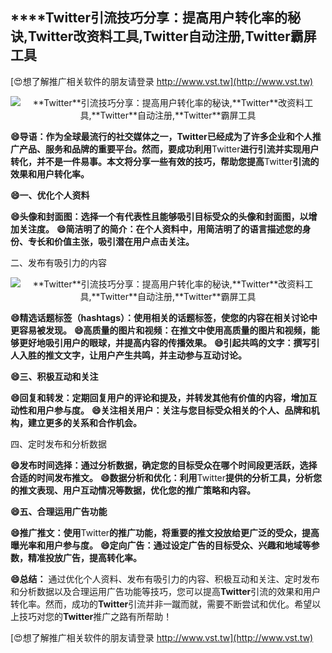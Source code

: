## ****Twitter**引流技巧分享：提高用户转化率的秘诀,**Twitter**改资料工具,**Twitter**自动注册,**Twitter**霸屏工具**

[😍想了解推广相关软件的朋友请登录 http://www.vst.tw](http://www.vst.tw)

 <center><img src="https://vst.tw/MP4/tuiguang/png/4.png" alt="**Twitter**引流技巧分享：提高用户转化率的秘诀,**Twitter**改资料工具,**Twitter**自动注册,**Twitter**霸屏工具"></center>

**😄导语：作为全球最流行的社交媒体之一，**Twitter**已经成为了许多企业和个人推广产品、服务和品牌的重要平台。然而，要成功利用**Twitter**进行引流并实现用户转化，并不是一件易事。本文将分享一些有效的技巧，帮助您提高**Twitter**引流的效果和用户转化率。**

**😄一、优化个人资料**

**😄头像和封面图：选择一个有代表性且能够吸引目标受众的头像和封面图，以增加关注度。**
**😄简洁明了的简介：在个人资料中，用简洁明了的语言描述您的身份、专长和价值主张，吸引潜在用户点击关注。**

二、发布有吸引力的内容

 <center><img src="https://vst.tw/MP4/tuiguang/png/7.png" alt="**Twitter**引流技巧分享：提高用户转化率的秘诀,**Twitter**改资料工具,**Twitter**自动注册,**Twitter**霸屏工具"></center>

**😄精选话题标签（hashtags）：使用相关的话题标签，使您的内容在相关讨论中更容易被发现。**
**😄高质量的图片和视频：在推文中使用高质量的图片和视频，能够更好地吸引用户的眼球，并提高内容的传播效果。**
**😄引起共鸣的文字：撰写引人入胜的推文文字，让用户产生共鸣，并主动参与互动讨论。**

**😄三、积极互动和关注**

**😄回复和转发：定期回复用户的评论和提及，并转发其他有价值的内容，增加互动性和用户参与度。**
**😄关注相关用户：关注与您目标受众相关的个人、品牌和机构，建立更多的关系和合作机会。**

四、定时发布和分析数据

**😄发布时间选择：通过分析数据，确定您的目标受众在哪个时间段更活跃，选择合适的时间发布推文。**
**😄数据分析和优化：利用**Twitter**提供的分析工具，分析您的推文表现、用户互动情况等数据，优化您的推广策略和内容。**

**😄五、合理运用广告功能**

**😄推广推文：使用**Twitter**的推广功能，将重要的推文投放给更广泛的受众，提高曝光率和用户参与度。**
**😄定向广告：通过设定广告的目标受众、兴趣和地域等参数，精准投放广告，提高转化率。**

**😄总结：**
通过优化个人资料、发布有吸引力的内容、积极互动和关注、定时发布和分析数据以及合理运用广告功能等技巧，您可以提高**Twitter**引流的效果和用户转化率。然而，成功的**Twitter**引流并非一蹴而就，需要不断尝试和优化。希望以上技巧对您的**Twitter**推广之路有所帮助！

[😍想了解推广相关软件的朋友请登录 http://www.vst.tw](http://www.vst.tw)



